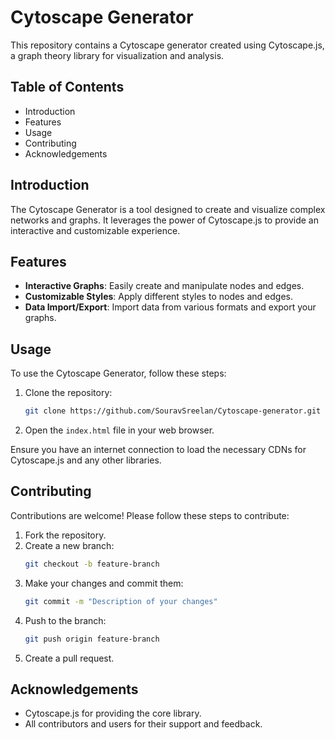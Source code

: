 # Cytoscape Generator

This repository contains a Cytoscape generator created using Cytoscape.js, a graph theory library for visualization and analysis.

## Table of Contents

- Introduction
- Features
- Usage
- Contributing
- Acknowledgements

## Introduction

The Cytoscape Generator is a tool designed to create and visualize complex networks and graphs. It leverages the power of Cytoscape.js to provide an interactive and customizable experience.

## Features

- **Interactive Graphs**: Easily create and manipulate nodes and edges.
- **Customizable Styles**: Apply different styles to nodes and edges.
- **Data Import/Export**: Import data from various formats and export your graphs.

## Usage

To use the Cytoscape Generator, follow these steps:

1. Clone the repository:
    ```bash
    git clone https://github.com/SouravSreelan/Cytoscape-generator.git
    ```
2. Open the `index.html` file in your web browser.

Ensure you have an internet connection to load the necessary CDNs for Cytoscape.js and any other libraries.

## Contributing

Contributions are welcome! Please follow these steps to contribute:

1. Fork the repository.
2. Create a new branch:
    ```bash
    git checkout -b feature-branch
    ```
3. Make your changes and commit them:
    ```bash
    git commit -m "Description of your changes"
    ```
4. Push to the branch:
    ```bash
    git push origin feature-branch
    ```
5. Create a pull request.

## Acknowledgements

- Cytoscape.js for providing the core library.
- All contributors and users for their support and feedback.

